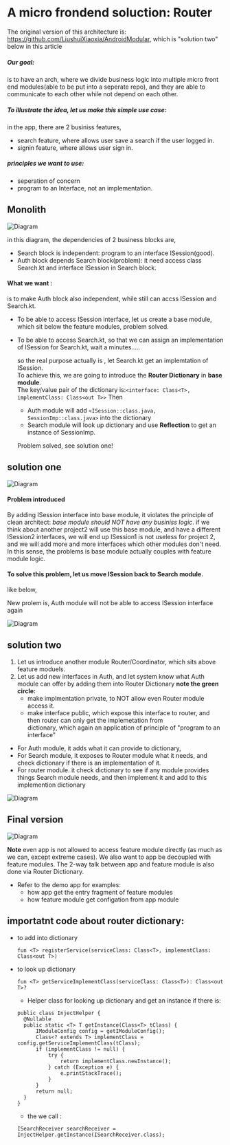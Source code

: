 # A micro frondend soluction: Router

The original version of this architecture is: https://github.com/LiushuiXiaoxia/AndroidModular, which is "solution two" below in this article

##### Our goal:

is to have an arch, where we divide business logic into multiple micro front end modules(able to be put into a seperate repo), and they are able to communicate to each other while not depend on each other. 

##### To illustrate the idea, let us make this simple use case:

in the app, there are 2 businiss features, 
* search feature, where allows user save a search if the user logged in. 
* signin feature, where allows user sign in. 

##### principles we want to use:

* seperation of concern
* program to an Interface, not an implementation. 


## Monolith

![Diagram](/image/techdiagram1.png)

in this diagram, the dependencies of 2 business blocks are, 

* Search block is independent: program to an interface ISession(good).
* Auth block depends Search block(problem): it need access class Search.kt and interface ISession in Search block. 

#### What we want :
is to make Auth block also independent, while still can accss ISession and Search.kt.

*  To be able to access ISession interface, let us create a base module, which sit below the feature modules, problem solved.
*  To be able to access Search.kt, so that we can assign an implementation of ISession for Search.kt, wait a minutes.....

   so the real purpose actually is , let Search.kt get an implemtation of ISession.    
   To achieve this, we are going to introduce the **Router Dictionary** in **base module**.   
   The key/value pair of the dictionary is:` <interface: Class<T>, implementClass: Class<out T>> `
   Then
   - Auth module will add `<ISession::class.java, SessionImp::class.java>` into the dictionary
   - Search module will look up dictionary and use **Reflection** to get an instance of SessionImp.
   
   Problem solved, see solution one!

## solution one

![Diagram](/image/techdiagram2.png)


#### Problem introduced
By adding ISession interface into base module, it violates the principle of clean architect: *base module should NOT have any businiss logic*. if we think about another project2 will use this base module, and have a different ISession2 interfaces, we will end up ISession1 is not useless for project 2, and we will add more and more interfaces which other modules don't need. 
In this sense, the problems is base module actually couples with feature module logic. 

#### To solve this problem, let us move ISession back to Search module. 
like below, 

New prolem is, Auth module will not be able to access ISession interface again 

![Diagram](/image/techdiagram3.png)





## solution two
1. Let us introduce another module Router/Coordinator, which sits above feature moduels. 
2. Let us add new interfaces in Auth, and let system know what Auth module can offer by adding them into Router Dictionary
   **note the green circle:**
   - make implmentation private, to NOT allow even Router module access it. 
   - make interface public, which expose this interface to router, and then router can only get the implemetation from  
   dictionary, which again an application of principle of "program to an interface"
   
* For Auth module, it adds what it can provide to dictionary, 
* For Search module, it exposes to Router module what it needs, and check dictionary if there is an implementation of it.
* For router module. it check dictionary to see if any module provides things Search module needs, and then implement it and add to this implemention dictionary

![Diagram](/image/techdiagram4.png)



## Final version
![Diagram](/image/finaldiagram.png)

**Note** even app is not allowed to access feature module directly (as much as we can, except extreme cases). 
We also want to app be decoupled with feature modules. The 2-way talk between app and feature module is also done via Router Dictionary. 

- Refer to the demo app for examples: 
  - how app get the entry fragment of feature modules 
  - how feature module get configation from app module


## importatnt code about router dictionary:
- to add into dictionary
  ```
  fun <T> registerService(serviceClass: Class<T>, implementClass: Class<out T>)
  ```
- to look up dictionary
  ```
  fun <T> getServiceImplementClass(serviceClass: Class<T>): Class<out T>?
  ```
  - Helper class for looking up dictionary and get an instance if there is:
  ```
  public class InjectHelper {
    @Nullable
    public static <T> T getInstance(Class<T> tClass) {
        IModuleConfig config = getIModuleConfig();
        Class<? extends T> implementClass = config.getServiceImplementClass(tClass);
        if (implementClass != null) {
            try {
                return implementClass.newInstance();
            } catch (Exception e) {
                e.printStackTrace();
            }
        }
        return null;
    }
  }
  ```
  - the we call : 
  ```
  ISearchReceiver searchReceiver = InjectHelper.getInstance(ISearchReceiver.class);
  ```





